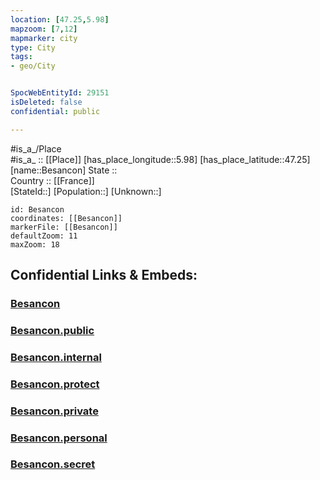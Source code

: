 ```yaml
---
location: [47.25,5.98] 
mapzoom: [7,12] 
mapmarker: city 
type: City
tags:
- geo/City


SpocWebEntityId: 29151
isDeleted: false
confidential: public

---
```

#is_a_/Place  
#is_a_ :: [[Place]] 
[has_place_longitude::5.98] 
[has_place_latitude::47.25] 
[name::Besancon] 
State ::  
Country :: [[France]]  
[StateId::] 
[Population::] 
[Unknown::] 


```leaflet
id: Besancon
coordinates: [[Besancon]] 
markerFile: [[Besancon]] 
defaultZoom: 11 
maxZoom: 18
```


## Confidential Links & Embeds: 

### [Besancon](/_Standards/Earth/Continent/Europe/Europe~West/France/regions~France/Bourgogne-Franche-Comté/departments~Bourgogne-Franche-Comté/Doubs/communes~Doubs/Besançon/cities~Besançon/Besancon.md) 

### [Besancon.public](/_public/Earth/Continent/Europe/Europe~West/France/regions~France/Bourgogne-Franche-Comté/departments~Bourgogne-Franche-Comté/Doubs/communes~Doubs/Besançon/cities~Besançon/Besancon.public.md) 

### [Besancon.internal](/_internal/Earth/Continent/Europe/Europe~West/France/regions~France/Bourgogne-Franche-Comté/departments~Bourgogne-Franche-Comté/Doubs/communes~Doubs/Besançon/cities~Besançon/Besancon.internal.md) 

### [Besancon.protect](/_protect/Earth/Continent/Europe/Europe~West/France/regions~France/Bourgogne-Franche-Comté/departments~Bourgogne-Franche-Comté/Doubs/communes~Doubs/Besançon/cities~Besançon/Besancon.protect.md) 

### [Besancon.private](/_private/Earth/Continent/Europe/Europe~West/France/regions~France/Bourgogne-Franche-Comté/departments~Bourgogne-Franche-Comté/Doubs/communes~Doubs/Besançon/cities~Besançon/Besancon.private.md) 

### [Besancon.personal](/_personal/Earth/Continent/Europe/Europe~West/France/regions~France/Bourgogne-Franche-Comté/departments~Bourgogne-Franche-Comté/Doubs/communes~Doubs/Besançon/cities~Besançon/Besancon.personal.md) 

### [Besancon.secret](/_secret/Earth/Continent/Europe/Europe~West/France/regions~France/Bourgogne-Franche-Comté/departments~Bourgogne-Franche-Comté/Doubs/communes~Doubs/Besançon/cities~Besançon/Besancon.secret.md)

